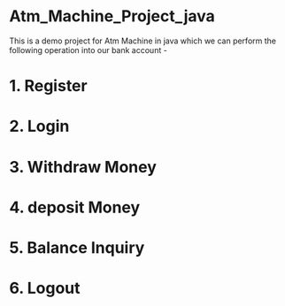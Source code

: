 # Atm_Machine_Project_java
This is a demo project for Atm Machine in java which we can perform the following operation into our bank account -

# 1. Register
# 2. Login 
# 3. Withdraw Money 
# 4. deposit Money  
# 5. Balance Inquiry 
# 6. Logout
